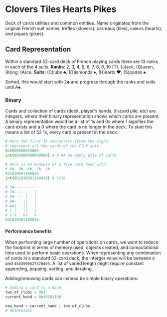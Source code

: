 # Clovers Tiles Hearts Pikes
Deck of cards utilities and common entities. Name originates from the original French suit names: trèfles (clovers), carreaux (tiles), cœurs (hearts), and piques (pikes).

## Card Representation

Within a standard 52-card deck of French playing cards there are 13 ranks in each of the 4 suits.
**Ranks**: 2, 3, 4, 5, 6, 7, 8, 9, 10 (T), (J)ack, (Q)ueen, (K)ing, (A)ce. **Suits**: (C)lubs ♣, (D)iamonds ♦, (H)earts ♥, (S)pades ♠.

Sorted, this would start with 2♣ and progress through the ranks and suits until A♠.

### Binary
Cards and collection of cards (deck, player's hands, discard pile, etc) are integers, where their binary representation shows which cards are present.
A binary representation would be a list of 1s and 0s where 1 signifies the card exists and a 0 where the card is no longer in the deck. To start this means a list of 52 1s, every card is present in the deck.

```python
# Here the first 13 characters (from the right)
# represent all the cards of the Club suit.
0b0000000000000
int(0b0000000000000) # 0 ## An empty pile of cards

# Here is an example of a five card hand with:
# A♣, Q♣, 8♣, 7♣, 3♣
0b1010001100010
int(0b1010001100010) # 5218

# 3♣----------
# 7♣------   |
# 8♣-----|   |
# Q♣-   ||   |
# A♣|   ||   |
# | |   ||   |
# V V   VV   V
0b1010001100010
```

#### Performance benefits
When performing large number of operations on cards, we want to reduce the footprint in terms of memory used, objects created, and computational time used to perform basic operations. When representing any combination of cards in a standard 52-card deck, the interger value will be between `0` and `4503599627370495`. A list of varied length might require constant appending, popping, sorting, and iterating.

Adding/removing cards can instead be simple binary operations:
```python
# Adding a card to a hand
two_of_clubs = 0b1
current_hand = 0b10101100

new_hand = current_hand | two_of_clubs
# 0b10101101
```
